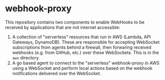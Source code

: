 # webhook-proxy

This repository contains two components to enable WebHooks to be received by applications that are not internet accessible:

1. A collection of "serverless" resources that run in AWS (Lambda, API Gateways, DynamoDB). These are responsible for accepting WebSocket subscriptions from agents behind a firewall, then forwaring received webhooks (e.g. from GitHub, etc.) over these WebSockets. This is in the `aws` directory. 
1. A go based agent to connect to the "serverless" webhook-proxy in AWS using a WebSocket and perform local actions based on the webhook notifications delivered over the WebSocket. 